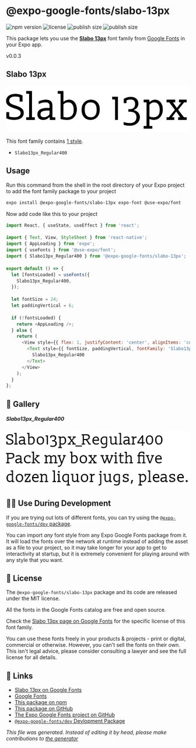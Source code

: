 # @expo-google-fonts/slabo-13px

![npm version](https://flat.badgen.net/npm/v/@expo-google-fonts/slabo-13px)
![license](https://flat.badgen.net/github/license/expo/google-fonts)
![publish size](https://flat.badgen.net/packagephobia/install/@expo-google-fonts/slabo-13px)
![publish size](https://flat.badgen.net/packagephobia/publish/@expo-google-fonts/slabo-13px)

This package lets you use the [**Slabo 13px**](https://fonts.google.com/specimen/Slabo+13px) font family from [Google Fonts](https://fonts.google.com/) in your Expo app.

v0.0.3

## Slabo 13px

![Slabo 13px](./font-family.png)

This font family contains [1 style](#gallery).

- `Slabo13px_Regular400`

## Usage

Run this command from the shell in the root directory of your Expo project to add the font family package to your project
```sh
expo install @expo-google-fonts/slabo-13px expo-font @use-expo/font
```

Now add code like this to your project
```js
import React, { useState, useEffect } from 'react';

import { Text, View, StyleSheet } from 'react-native';
import { AppLoading } from 'expo';
import { useFonts } from '@use-expo/font';
import { Slabo13px_Regular400 } from '@expo-google-fonts/slabo-13px';

export default () => {
  let [fontsLoaded] = useFonts({
    Slabo13px_Regular400,
  });

  let fontSize = 24;
  let paddingVertical = 6;

  if (!fontsLoaded) {
    return <AppLoading />;
  } else {
    return (
      <View style={{ flex: 1, justifyContent: 'center', alignItems: 'center' }}>
        <Text style={{ fontSize, paddingVertical, fontFamily: 'Slabo13px_Regular400' }}>
          Slabo13px_Regular400
        </Text>
      </View>
    );
  }
};

```

## 🔡 Gallery

##### Slabo13px_Regular400
![Slabo13px_Regular400](./55c7ef45e832252817233d906300e1087c565a52b4cedecffcf03d7edb86f694.ttf.png)


## 👩‍💻 Use During Development

If you are trying out lots of different fonts, you can try using the [`@expo-google-fonts/dev` package](https://github.com/expo/google-fonts/tree/master/font-packages/dev#readme).

You can import *any* font style from any Expo Google Fonts package from it. It will load the fonts
over the network at runtime instead of adding the asset as a file to your project, so it may take longer
for your app to get to interactivity at startup, but it is extremely convenient
for playing around with any style that you want.

## 📖 License

The `@expo-google-fonts/slabo-13px` package and its code are released under the MIT license.

All the fonts in the Google Fonts catalog are free and open source.

Check the [Slabo 13px page on Google Fonts](https://fonts.google.com/specimen/Slabo+13px) for the specific license of this font family.

You can use these fonts freely in your products & projects - print or digital, commercial or otherwise. However, you can't sell the fonts on their own. This isn't legal advice, please consider consulting a lawyer and see the full license for all details.

## 🔗 Links

- [Slabo 13px on Google Fonts](https://fonts.google.com/specimen/Slabo+13px)
- [Google Fonts](https://fonts.google.com/)
- [This package on npm](https://www.npmjs.com/package/@expo-google-fonts/slabo-13px)
- [This package on GitHub](https://github.com/expo/google-fonts/tree/master/font-packages/slabo-13px)
- [The Expo Google Fonts project on GitHub](https://github.com/expo/google-fonts)
- [`@expo-google-fonts/dev` Devlopment Package](https://github.com/expo/google-fonts/tree/master/font-packages/dev)


*This file was generated. Instead of editing it by head, please make contributions to [the generator](https://github.com/expo/google-fonts/tree/master/packages/generator)*

